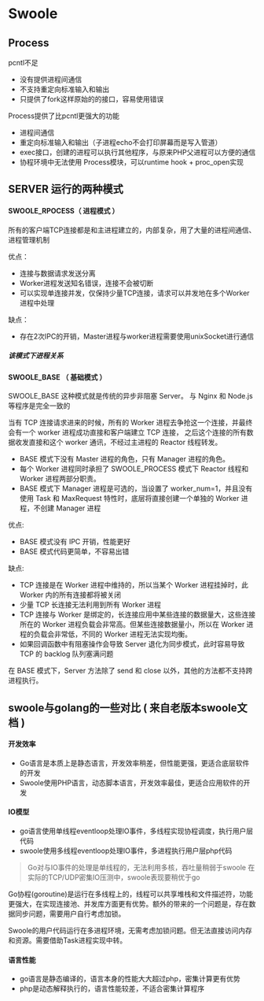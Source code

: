 Swoole
==

## Process
pcntl不足
- 没有提供进程间通信
- 不支持重定向标准输入和输出
- 只提供了fork这样原始的的接口，容易使用错误

Process提供了比pcntl更强大的功能
- 进程间通信
- 重定向标准输入和输出（子进程echo不会打印屏幕而是写入管道）
- exec接口，创建的进程可以执行其他程序，与原来PHP父进程可以方便的通信
- 协程环境中无法使用 Process模块，可以runtime hook + proc_open实现



## SERVER 运行的两种模式

#### SWOOLE_RPOCESS（ 进程模式 ）
所有的客户端TCP连接都是和主进程建立的，内部复杂，用了大量的进程间通信、进程管理机制

优点：
- 连接与数据请求发送分离
- Worker进程发送知名错误，连接不会被切断
- 可以实现单连接并发，仅保持少量TCP连接，请求可以并发地在多个Worker进程中处理

缺点：
- 存在2次IPC的开销，Master进程与worker进程需要使用unixSocket进行通信

##### 该模式下进程关系



#### SWOOLE_BASE （ 基础模式 ）
SWOOLE_BASE 这种模式就是传统的异步非阻塞 Server。
与 Nginx 和 Node.js 等程序是完全一致的

当有 TCP 连接请求进来的时候，所有的 Worker 进程去争抢这一个连接，并最终会有一个 worker 进程成功直接和客户端建立 TCP 连接，
之后这个连接的所有数据收发直接和这个 worker 通讯，不经过主进程的 Reactor 线程转发。
- BASE 模式下没有 Master 进程的角色，只有 Manager 进程的角色。
- 每个 Worker 进程同时承担了 SWOOLE_PROCESS 模式下 Reactor 线程和 Worker 进程两部分职责。
- BASE 模式下 Manager 进程是可选的，当设置了 worker_num=1，并且没有使用 Task 和 MaxRequest 特性时，底层将直接创建一个单独的 Worker 进程，不创建 Manager 进程

优点:
- BASE 模式没有 IPC 开销，性能更好
- BASE 模式代码更简单，不容易出错

缺点:
- TCP 连接是在 Worker 进程中维持的，所以当某个 Worker 进程挂掉时，此 Worker 内的所有连接都将被关闭
- 少量 TCP 长连接无法利用到所有 Worker 进程
- TCP 连接与 Worker 是绑定的，长连接应用中某些连接的数据量大，这些连接所在的 Worker 进程负载会非常高。但某些连接数据量小，所以在 Worker 进程的负载会非常低，不同的 Worker 进程无法实现均衡。
- 如果回调函数中有阻塞操作会导致 Server 退化为同步模式，此时容易导致 TCP 的 backlog 队列塞满问题

在 BASE 模式下，Server 方法除了 send 和 close 以外，其他的方法都不支持跨进程执行。





## swoole与golang的一些对比 ( 来自老版本swoole文档 )
#### 开发效率
- Go语言是本质上是静态语言，开发效率稍差，但性能更强，更适合底层软件的开发
- Swoole使用PHP语言，动态脚本语言，开发效率最佳，更适合应用软件的开发

#### IO模型
- go语言使用单线程eventloop处理IO事件，多线程实现协程调度，执行用户层代码
- swoole使用多线程eventloop处理IO事件，多进程执行用户层php代码

> Go对与IO事件的处理是单线程的，无法利用多核，吞吐量稍弱于swoole
在实际的TCP/UDP密集IO压测中，swoole表现要稍优于go

Go协程(goroutine)是运行在多线程上的，线程可以共享堆栈和文件描述符，功能更强大，在实现连接池、并发库方面更有优势。额外的带来的一个问题是，存在数据同步问题，需要用户自行考虑加锁。

Swoole的用户代码运行在多进程环境，无需考虑加锁问题。但无法直接访问内存和资源。需要借助Task进程实现中转。


#### 语言性能
- go语言是静态编译的，语言本身的性能大大超过php，密集计算更有优势
- php是动态解释执行的，语言性能较差，不适合密集计算程序

